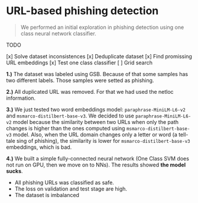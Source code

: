 # URL-based phishing detection

> We performed an initial exploration in phishing detection using one class neural network classifier.

TODO

[x] Solve dataset inconsistences
[x] Deduplicate dataset
[x] Find promissing URL embeddings
[x] Test one class classifier
[ ] Grid search

**1.)** The dataset was labeled using GSB. Because of that some samples has two different labels. Those samples were setted as phishing.

**2.)** All duplicated URL was removed. For that we had used the netloc information.

**3.)** We just tested two word embeddings model: `paraphrase-MiniLM-L6-v2` and `msmarco-distilbert-base-v3`.
We decided to use `paraphrase-MiniLM-L6-v2` model because the similarity between two URLs when only the path changes is higher than the ones computed using `msmarco-distilbert-base-v3` model.
Also, when the URL domain changes only a letter or word (a tell-tale sing of phishing), the similarity is lower for `msmarco-distilbert-base-v3` embeddings, which is bad.

**4.)** We built a simple fully-connected neural network (One Class SVM does not run on GPU, then we move on to NNs). The results showed **the model sucks**.
  - All phishing URLs was classified as safe.
  - The loss on validation and test stage are high.
  - The dataset is imbalanced
